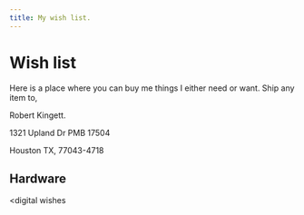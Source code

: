 ```yaml
---
title: My wish list.
---
```


<h1>Wish list</h1>

Here is a place where you can buy me things I either need or want. Ship any item to,

Robert Kingett.

1321 Upland Dr PMB 17504

Houston TX, 77043-4718

<h2>Hardware</h2>



<digital wishes</h2>